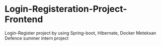 # Login-Registeration-Project-Frontend
Login-Register project by using Spring-boot, Hibernate, Docker 
Meteksan Defence summer intern project

